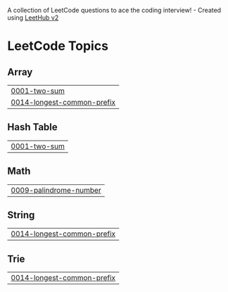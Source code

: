 A collection of LeetCode questions to ace the coding interview! - Created using [LeetHub v2](https://github.com/arunbhardwaj/LeetHub-2.0)
<!---LeetCode Topics Start-->
# LeetCode Topics
## Array
|  |
| ------- |
| [0001-two-sum](https://github.com/muhammedfazall/LeetCode/tree/master/0001-two-sum) |
| [0014-longest-common-prefix](https://github.com/muhammedfazall/LeetCode/tree/master/0014-longest-common-prefix) |
## Hash Table
|  |
| ------- |
| [0001-two-sum](https://github.com/muhammedfazall/LeetCode/tree/master/0001-two-sum) |
## Math
|  |
| ------- |
| [0009-palindrome-number](https://github.com/muhammedfazall/LeetCode/tree/master/0009-palindrome-number) |
## String
|  |
| ------- |
| [0014-longest-common-prefix](https://github.com/muhammedfazall/LeetCode/tree/master/0014-longest-common-prefix) |
## Trie
|  |
| ------- |
| [0014-longest-common-prefix](https://github.com/muhammedfazall/LeetCode/tree/master/0014-longest-common-prefix) |
<!---LeetCode Topics End-->